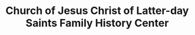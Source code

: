 ---
layout: repo
title: "Church of Jesus Christ of Latter-day Saints Family History Center"
id: 14616
permalink: repos/14616/
---